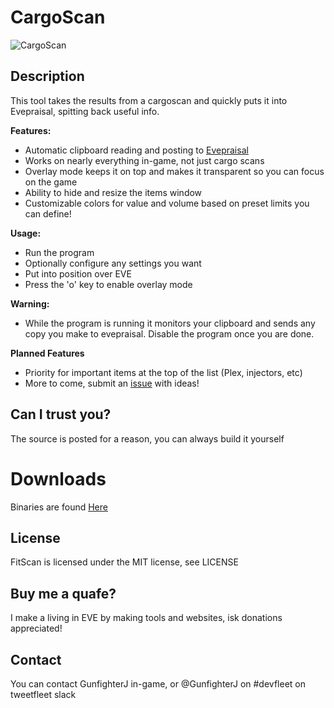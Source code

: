 # CargoScan
![CargoScan](http://i.imgur.com/gBDIjyR.png)

## Description
This tool takes the results from a cargoscan and quickly puts it into Evepraisal, spitting back useful info.

**Features:**
* Automatic clipboard reading and posting to [Evepraisal](http://evepraisal.com)
* Works on nearly everything in-game, not just cargo scans
* Overlay mode keeps it on top and makes it transparent so you can focus on the game
* Ability to hide and resize the items window
* Customizable colors for value and volume based on preset limits you can define!

**Usage:**
* Run the program
* Optionally configure any settings you want
* Put into position over EVE
* Press the 'o' key to enable overlay mode

**Warning:**
* While the program is running it monitors your clipboard and sends any copy you make to evepraisal. Disable the program once you are done.

**Planned Features**
* Priority for important items at the top of the list (Plex, injectors, etc)
* More to come, submit an [issue](https://github.com/GunfighterJ/cargoscan/issues/new) with ideas!

## Can I trust you?
The source is posted for a reason, you can always build it yourself

# Downloads
Binaries are found [Here](https://github.com/gunfighterj/cargoscan/releases)

## License
FitScan is licensed under the MIT license, see LICENSE

## Buy me a quafe?
I make a living in EVE by making tools and websites, isk donations appreciated!

## Contact
You can contact GunfighterJ in-game, or @GunfighterJ on #devfleet on tweetfleet slack
